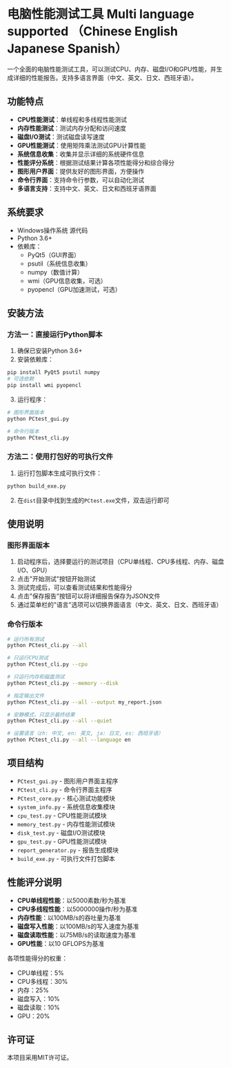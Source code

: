 # 电脑性能测试工具  Multi language supported （Chinese English Japanese Spanish）

一个全面的电脑性能测试工具，可以测试CPU、内存、磁盘I/O和GPU性能，并生成详细的性能报告。支持多语言界面（中文、英文、日文、西班牙语）。

## 功能特点

- **CPU性能测试**：单线程和多线程性能测试
- **内存性能测试**：测试内存分配和访问速度
- **磁盘I/O测试**：测试磁盘读写速度
- **GPU性能测试**：使用矩阵乘法测试GPU计算性能
- **系统信息收集**：收集并显示详细的系统硬件信息
- **性能评分系统**：根据测试结果计算各项性能得分和综合得分
- **图形用户界面**：提供友好的图形界面，方便操作
- **命令行界面**：支持命令行参数，可以自动化测试
- **多语言支持**：支持中文、英文、日文和西班牙语界面

## 系统要求

- Windows操作系统
源代码
- Python 3.6+
- 依赖库：
  - PyQt5（GUI界面）
  - psutil（系统信息收集）
  - numpy（数值计算）
  - wmi（GPU信息收集，可选）
  - pyopencl（GPU加速测试，可选）

## 安装方法

### 方法一：直接运行Python脚本

1. 确保已安装Python 3.6+
2. 安装依赖库：

```bash
pip install PyQt5 psutil numpy
# 可选依赖
pip install wmi pyopencl
```

3. 运行程序：

```bash
# 图形界面版本
python PCtest_gui.py

# 命令行版本
python PCtest_cli.py
```

### 方法二：使用打包好的可执行文件

1. 运行打包脚本生成可执行文件：

```bash
python build_exe.py
```

2. 在`dist`目录中找到生成的`PCtest.exe`文件，双击运行即可

## 使用说明

### 图形界面版本

1. 启动程序后，选择要运行的测试项目（CPU单线程、CPU多线程、内存、磁盘I/O、GPU）
2. 点击"开始测试"按钮开始测试
3. 测试完成后，可以查看测试结果和性能得分
4. 点击"保存报告"按钮可以将详细报告保存为JSON文件
5. 通过菜单栏的"语言"选项可以切换界面语言（中文、英文、日文、西班牙语）

### 命令行版本

```bash
# 运行所有测试
python PCtest_cli.py --all

# 只运行CPU测试
python PCtest_cli.py --cpu

# 只运行内存和磁盘测试
python PCtest_cli.py --memory --disk

# 指定输出文件
python PCtest_cli.py --all --output my_report.json

# 安静模式，只显示最终结果
python PCtest_cli.py --all --quiet

# 设置语言（zh: 中文, en: 英文, ja: 日文, es: 西班牙语）
python PCtest_cli.py --all --language en
```

## 项目结构

- `PCtest_gui.py` - 图形用户界面主程序
- `PCtest_cli.py` - 命令行界面主程序
- `PCtest_core.py` - 核心测试功能模块
- `system_info.py` - 系统信息收集模块
- `cpu_test.py` - CPU性能测试模块
- `memory_test.py` - 内存性能测试模块
- `disk_test.py` - 磁盘I/O测试模块
- `gpu_test.py` - GPU性能测试模块
- `report_generator.py` - 报告生成模块
- `build_exe.py` - 可执行文件打包脚本

## 性能评分说明

- **CPU单线程性能**：以5000素数/秒为基准
- **CPU多线程性能**：以5000000操作/秒为基准
- **内存性能**：以100MB/s的吞吐量为基准
- **磁盘写入性能**：以100MB/s的写入速度为基准
- **磁盘读取性能**：以75MB/s的读取速度为基准
- **GPU性能**：以10 GFLOPS为基准

各项性能得分的权重：
- CPU单线程：5%
- CPU多线程：30%
- 内存：25%
- 磁盘写入：10%
- 磁盘读取：10%
- GPU：20%

## 许可证

本项目采用MIT许可证。
